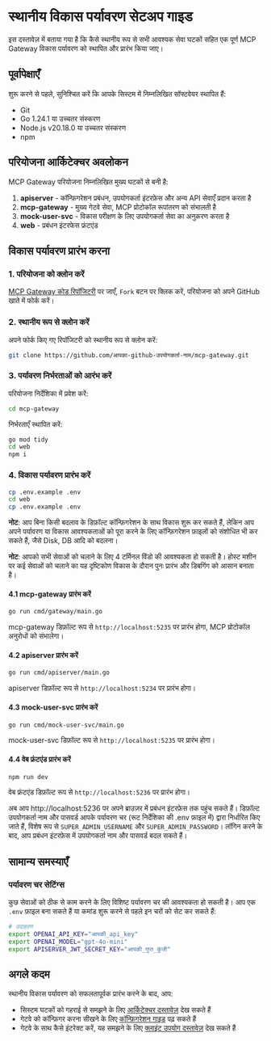 # स्थानीय विकास पर्यावरण सेटअप गाइड

इस दस्तावेज़ में बताया गया है कि कैसे स्थानीय रूप से सभी आवश्यक सेवा घटकों सहित एक पूर्ण MCP Gateway विकास पर्यावरण को स्थापित और प्रारंभ किया जाए।

## पूर्वापेक्षाएँ

शुरू करने से पहले, सुनिश्चित करें कि आपके सिस्टम में निम्नलिखित सॉफ्टवेयर स्थापित हैं:

- Git
- Go 1.24.1 या उच्चतर संस्करण
- Node.js v20.18.0 या उच्चतर संस्करण
- npm

## परियोजना आर्किटेक्चर अवलोकन

MCP Gateway परियोजना निम्नलिखित मुख्य घटकों से बनी है:

1. **apiserver** - कॉन्फ़िगरेशन प्रबंधन, उपयोगकर्ता इंटरफ़ेस और अन्य API सेवाएँ प्रदान करता है
2. **mcp-gateway** - मुख्य गेटवे सेवा, MCP प्रोटोकॉल रूपांतरण को संभालती है
3. **mock-user-svc** - विकास परीक्षण के लिए उपयोगकर्ता सेवा का अनुकरण करता है
4. **web** - प्रबंधन इंटरफेस फ्रंटएंड

## विकास पर्यावरण प्रारंभ करना

### 1. परियोजना को क्लोन करें

[MCP Gateway कोड रिपॉजिटरी](https://github.com/mcp-ecosystem/mcp-gateway) पर जाएँ, `Fork` बटन पर क्लिक करें, परियोजना को अपने GitHub खाते में फोर्क करें।

### 2. स्थानीय रूप से क्लोन करें

अपने फोर्क किए गए रिपॉजिटरी को स्थानीय रूप से क्लोन करें:

```bash
git clone https://github.com/आपका-github-उपयोगकर्ता-नाम/mcp-gateway.git
```

### 3. पर्यावरण निर्भरताओं को आरंभ करें

परियोजना निर्देशिका में प्रवेश करें:
```bash
cd mcp-gateway
```

निर्भरताएँ स्थापित करें:

```bash
go mod tidy
cd web
npm i
```

### 4. विकास पर्यावरण प्रारंभ करें

```bash
cp .env.example .env
cd web
cp .env.example .env
```

**नोट**: आप बिना किसी बदलाव के डिफ़ॉल्ट कॉन्फ़िगरेशन के साथ विकास शुरू कर सकते हैं, लेकिन आप अपने पर्यावरण या विकास आवश्यकताओं को पूरा करने के लिए कॉन्फ़िगरेशन फ़ाइलों को संशोधित भी कर सकते हैं, जैसे Disk, DB आदि को बदलना।

**नोट**: आपको सभी सेवाओं को चलाने के लिए 4 टर्मिनल विंडो की आवश्यकता हो सकती है। होस्ट मशीन पर कई सेवाओं को चलाने का यह दृष्टिकोण विकास के दौरान पुनः प्रारंभ और डिबगिंग को आसान बनाता है।

#### 4.1 mcp-gateway प्रारंभ करें

```bash
go run cmd/gateway/main.go
```

mcp-gateway डिफ़ॉल्ट रूप से `http://localhost:5235` पर प्रारंभ होगा, MCP प्रोटोकॉल अनुरोधों को संभालेगा।

#### 4.2 apiserver प्रारंभ करें 

```bash
go run cmd/apiserver/main.go
```

apiserver डिफ़ॉल्ट रूप से `http://localhost:5234` पर प्रारंभ होगा।

#### 4.3 mock-user-svc प्रारंभ करें

```bash
go run cmd/mock-user-svc/main.go
```

mock-user-svc डिफ़ॉल्ट रूप से `http://localhost:5235` पर प्रारंभ होगा।

#### 4.4 वेब फ्रंटएंड प्रारंभ करें

```bash
npm run dev
```

वेब फ्रंटएंड डिफ़ॉल्ट रूप से `http://localhost:5236` पर प्रारंभ होगा।

अब आप http://localhost:5236 पर अपने ब्राउज़र में प्रबंधन इंटरफ़ेस तक पहुंच सकते हैं। डिफ़ॉल्ट उपयोगकर्ता नाम और पासवर्ड आपके पर्यावरण चर (रूट निर्देशिका की .env फ़ाइल में) द्वारा निर्धारित किए जाते हैं, विशेष रूप से `SUPER_ADMIN_USERNAME` और `SUPER_ADMIN_PASSWORD`। लॉगिन करने के बाद, आप प्रबंधन इंटरफ़ेस में उपयोगकर्ता नाम और पासवर्ड बदल सकते हैं।

## सामान्य समस्याएँ

### पर्यावरण चर सेटिंग्स

कुछ सेवाओं को ठीक से काम करने के लिए विशिष्ट पर्यावरण चर की आवश्यकता हो सकती है। आप एक `.env` फ़ाइल बना सकते हैं या कमांड शुरू करने से पहले इन चरों को सेट कर सकते हैं:

```bash
# उदाहरण
export OPENAI_API_KEY="आपकी_api_key"
export OPENAI_MODEL="gpt-4o-mini"
export APISERVER_JWT_SECRET_KEY="आपकी_गुप्त_कुंजी"
```

## अगले कदम

स्थानीय विकास पर्यावरण को सफलतापूर्वक प्रारंभ करने के बाद, आप:

- सिस्टम घटकों को गहराई से समझने के लिए [आर्किटेक्चर दस्तावेज़](./architecture.md) देख सकते हैं
- गेटवे को कॉन्फ़िगर करना सीखने के लिए [कॉन्फ़िगरेशन गाइड](/docs/configuration/) पढ़ सकते हैं
- गेटवे के साथ कैसे इंटरेक्ट करें, यह समझने के लिए [क्लाइंट उपयोग दस्तावेज़](/docs/client-usage/) देख सकते हैं 